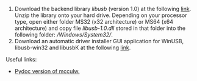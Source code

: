 <ol>
<li> Download the backend library <i>libusb</i> (version 1.0) at the following <a href="https://sourceforge.net/projects/libusb/files/">link</a>. Unzip the library onto your hard drive. Depending on your processor type, open either folder MS32 (x32 architecture) or MS64 (x64 architecture) and copy file <i>libusb-1.0.dll</i> stored in that folder into the following folder: <i>/Windows/System32/</i>.
<li> Download an automatic driver installer GUI application for WinUSB, libusb-win32 and libusbK at the following <a href="http://zadig.akeo.ie/">link</a>.
</ol>
Useful links:

<ul>
  <li><a href="https://www.pydoc.io/pypi/mcculw-0.9.3/">Pydoc version of mcculw.</a>
</ul>
